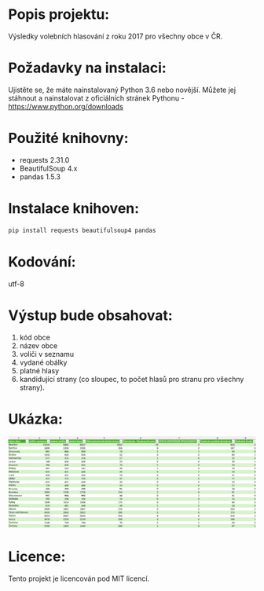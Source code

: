 # Popis projektu: 

Výsledky volebních hlasování z roku 2017 pro všechny obce v ČR. 

# Požadavky na instalaci:

Ujistěte se, že máte nainstalovaný Python 3.6 nebo novější. Můžete jej stáhnout a nainstalovat z oficiálních stránek Pythonu - https://www.python.org/downloads

# Použité knihovny:

* requests 2.31.0
* BeautifulSoup 4.x
* pandas 1.5.3

# Instalace knihoven: 

```sh
pip install requests beautifulsoup4 pandas
```

# Kodování:

utf-8

# Výstup bude obsahovat:

1. kód obce
2. název obce
3. voliči v seznamu
4. vydané obálky
5. platné hlasy
6. kandidující strany (co sloupec, to počet hlasů pro stranu pro všechny strany).

# Ukázka: 

![alt text](https://github.com/alex2561/projekt_3/blob/main/vysledek.png?raw=true)

# Licence:

Tento projekt je licencován pod MIT licencí. 





